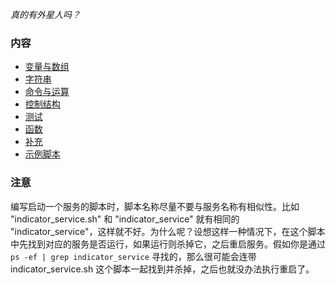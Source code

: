 
*真的有外星人吗？*

### 内容

- [变量与数组](01_变量与数组.md)
- [字符串](02_字符串.md)
- [命令与运算](03_命令与运算.md)
- [控制结构](04_控制结构.md)
- [测试](05_测试.md)
- [函数](06_函数.md)
- [补充](11_补充.md)
- [示例脚本](12_示例脚本.md)

### 注意

编写启动一个服务的脚本时，脚本名称尽量不要与服务名称有相似性。比如 "indicator_service.sh" 和 "indicator_service" 就有相同的 "indicator_service"，这样就不好。为什么呢？设想这样一种情况下，在这个脚本中先找到对应的服务是否运行，如果运行则杀掉它，之后重启服务。假如你是通过 `ps -ef | grep indicator_service` 寻找的，那么很可能会连带 indicator_service.sh 这个脚本一起找到并杀掉，之后也就没办法执行重启了。

